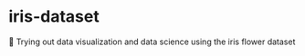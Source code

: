 # iris-dataset
:cherry_blossom: Trying out data visualization and data science using the iris flower dataset
